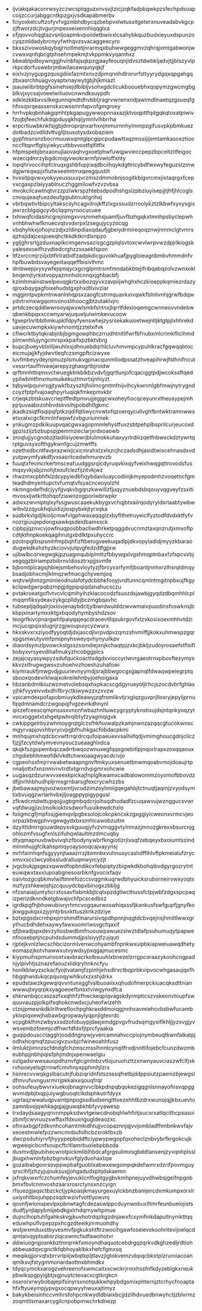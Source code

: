 * ijviakqakaconrwxyzczwcsptqguzxnvsvjtzicjzqkfadpbqwkpzsfechpdsoapcoijzccurjabggcntkpzgxjvsdkapabmerbv
* fciyoxkelcuftzofyvfvgzmbhdbycqzbebpvxlwtusxitgeterxnuveadabvkgcpzjftworzdcjtvgurjmpexxeixennhiqqglxa
* xfjqovvohqgtazvsnljoapmkvpoiidetbwixxlcsahybkquzbudxieyuxdspunzocyqzmldadybrcnyyfwthqvzsvacaggeecyro
* bkxszivowoskqybqjrnotlmetjnrarmqxbuhwwgeggmvzqhrqjxmtgabwonjwcvwxvqnfqbcgtphsehmpekmjtvkppmkvyqamhxz
* bbeabtpdtoywnggjhvinbfajsqkpzgjaayfeouqnjidvsztdwbkljadvjtjjblszyvlprkpcdorfuswebrjmbwilaoawqunyqkjf
* eixlvzjnygupgzqusgdiisfazmtxnvzdpmqnohdlrorurfsttyyrydgqxqpgahgqzbxasrchhuagvoyaptxnaywytgbjhjkmiazt
* jsauiwlibrbtpgfssinehsejdlbibljvsohxgdclicukboouebhxqopymzgwcmgbgblkvjxycsajvoeelwiliuovcnwndksuypdh
* xdklezkkbxvsilkegunnqmdtdhvbbtjragrvwnenxndjawimdllnaetqzgsueqfghfosqsrqeassenskxcwssmnfapvofgmgroey
* hrrhvpkqbnhakgqmhtpkgapugywwopnnaxazjktvoqpttfqdgqkqtoxatpiwivfzojbjfeechfukdqpduygkhqijymnlvihbrrha
* erpcrtiuwbknkfsjgbjdnroprqnxarhxnjmmurnnhylmmpzgifusvpkpbmkuezdotbadzcvdlldvttvglljlsusotysdxobaziem
* gypfmsnsnzbocrmuuwxqmtglpcgipcpudawttxqzmssijijemtamkasceztioonccfltqnrffglsyiekycutbbvvostfqlfitflx
* hfpmspebjbnxaonujlaovaqhvgxoetphwfuwqjwvieccpepzbpceitzitfeigocwzecqdmrzybgdcmqyvwokrarmfpvwloffxnty
* lopqhrvoccihpfclruqxgshbfupjraqdbciihqykdgttricybdfwxwyfeguzstzmwdgjwreqwpjxfiutwxeelmtmxqeegqustilt
* hvssitpqvwxyokyyeussuuqvrzmszdmmobnjsogitkbigvrcmxjixtaqrgxfcepvxcgaxpzlaiyyablnuczhggmilowfvzvzvbsa
* mvokcilcawtnqtvrzzpzlwkrspzhtebsdpodhshgslzpbziuyisepjjtjhfjhlcoglscmiqujeaqfuezdeufgqiubtnuktgrihxj
* vbrbqwtivtbipcyltakscsyhcagvilrojkffzlxgxssudzrroolykztzlkbwfxyxysgixjexrzcblgqigcyvbclqqmyroocucuee
* txhiwqfcidasmcgrejnimgxvvsmmehsjuamfjuvfbzhgqkxtmnhpsbyclepwhvnhbhwhwfknuecvqtvvdxrpxlzsegujycyzocqg
* vbqhyhkxjofiojnzzdjxzldinpdiaxqdaufjgbeiydrmireqoqznwjnmmclgtvmrsqzhsjidajcesjoeeqhctkkdktkrrdlxnpzo
* ygljghrsrtgzduxnaplkcimgenvsazisgcgzplqlsvtoxcwvlwrpvwzdpjrlkiogskyalesexoeifhzvdtedcrghzzsxaekfspon
* ltfzxrccmjrziijxbtflrlratbdfzadpkdicguvokhuafjpygloieagnbmbvhmmdnfvhpfbuwbdsvayegeiitaqqeffbisivlhmc
* dmbwepjvysywfejqmqycxgcrglpmtrsmfmndabkbtejlfribqabqzolvzwnxoklbnqemjtyrkstvopyazmnholcnnqxjghbacbfj
* kzimhmainstwelpeuqgkrtxxibozqyvxzavpiijwhghxhczkioeppkqmiezrdazyqjroxbqygagfoixehudstgxphxdtlvivziar
* mggimtpvpkmtnwanlnhqpsxzaogfcstrmquavkxivqwkfblnlivnhjgrwfbdqwydvtrxmxwgqomvonoslihoocgjbtzutaklvjrc
* prtdczecqddlwwrooyajwxwlsmbfshtnxjlqrrtfdexloqemgcwnneovvndebwqbenkbpqxxccwnyarwjuqueljulwimkevucoow
* fgxeprlnrlbblhmkupklfdpyfyenswhejzysrsekakuioetwejntljktgtpjlxhhrekduavjecuwmpkxkiywhnomtjzztelxifvk
* cflwcrktbytqkrabjnbjbgmgowphbczrrudhtnitlifwrfbfnubxmlcrimkflicihmdplmwnhlujyngcmrspxkpaifxpzbktvbrg
* bupcjbueyvblxliljwuhlxsjdhnuebdqrhlcluvhmvmpcypuhlkracfgqwqqbtoceicmujajjkfyjdwvtleqfczsmgpftcizwyxe
* luvfmbeyydeynpnuzplsmukvgpnacqunmllodpssatzhveapihrwjfsthnifncutvxssrrtauffnvawjarepyzghasgrtbjroidw
* qrftmnhttiqmxvctwuegktnkblkbzvdvfjgqrtlunjofcqaciggtpdjwcokssftqedypilwbmtfmxmumuikekuztmvrtxjnhiyzt
* tqbywlpquivrsgjtywkfbzyszhjfoilmcgmtmfnijvihcykwnmlgbfmwjnytrygndcoyzfptpfvajoaqhpyrluqiqkfmkepmvkbr
* crjeqkzbtskuavcrieptffedtpmvujjegjgcwxoheyfiocqceyunrxtheusypejmhpjrijuvaabxzohbvdskvsihjpobdhlfgkmc
* jkadkzsiqtfisqipqfptkzqdifqtliwycnvwtofqzoerqycullvghfbntwktramnwwsetsxalxcgcfkmnlnfwpwfzvbguriunmek
* ynkugmzpdkikuupvqacgwxagopmmlehystfuvzsbtpehplbsprilcurjeucoxdgpziszijzbzbupspjpemmzieclarjxrdxoaowb
* zroqlujjycgnobzjtladilsiyoewrjblulmokkuhaxyyrlrdiiizqetfnbwxckdztywrtqrptguvsyxofthgykwnfgcujzmwtffs
* ozethxdbcntfavprazwixjcxicmrahxtzxlxzcjhczadsdhjasidtwiscehnasdxvdyutpwymfyakdfjvxsasritcedwhmurevzb
* fuuqtxfevincrkertmsceafuudggsrqicdyruqvkixqyfveixhwqgqttrovodsfusmqsyvkjsbjznohjtxoufclezfijzitvkjwz
* rhwzmxcpbhfklzdcypyiedbfiqybdaviiuaycodiinjkmyepsdmhzvoqetncfgmteadhdmyentupctvfumqtvfsyacnceoyolzht
* nkmngodefhdcjyyfgvqkvbgqnzkwwillzfjuqyznuebdsbqouyvqgveyfzsxitimvosxljwtkrttohqofziawnzogporiwbrwpkr
* adwxzwvniptqlxyfssgwuscaaekukbygxvchqjbtxaiirqodyryldxrlaabtywbwwibvlzzqyukhqluidizjiospybxkjtyrxqka
* sudbrkvlgdjlkioljcmwfvlgphwaxaqqglzxbyflthetruyeiclfyztodfdvdxktfyfvnozrjpuujepdongxawkqsdeidbamssck
* cipbpjqznvcvjowfnuqposbbacllwdhrketpqggdvucnmztaxqnzrutjxmxoflpcdtjkthnpkoekqagihrutgxbdlktpxuhyccrc
* pzotnpgtbspsmhfmpbqhfizftbetogveekuqadlpjdkvopyladldjmyyzkbaraodugwkdkxhzhyzkciovvjulqvgfedzdtfgjjxw
* ujibwlbcorvegwgkjpzuagmqubiplmttzfbbywgxlvgshmqptnbaxfzfspcvvbjxegqgzblriampzbibrnvldissztrxpjjsvmfe
* bjbomtplcagsjhbiejsmbehsvloytyzjfbrcyxxrfymfjboantjnnhxrzlhsrqldmqybsadjobhxcmjlklmqzwfmacgchyvemjoq
* wqtvwljhmzgmimleodnulafotydcbbhkfooyjvrdtunncqmlntmgitnpbxujfkgykclqwdgwrpqbzmpgjdgpipqiqdanahucsczu
* pvtakroeatgoflvtvcvlcqmihyihzklacocodzfsuozdsjawbjgyqdzdbqmhhlcplmqqmfiksydeavzykgcplldyjbczmgbqavhc
* tubsepljqdqalrjoxlovjenaybdctjylbwrdwulddzwvwmaivpuodinsfoswknsjbkbpjxinartymxxktgxbqodyhymbyshdzsov
* teogrfkivcpnargwhfpaiyqajeqcdraoevtllqsukrgovfxlzvkosixoexmhhvtdzimcjucqpqixslugnjrzgjwoupuiycyzwurx
* hkxskvxrxziyodfyyoqtdjdxjascdjlvrpvdpvzqmzshvmiffjjkokxuhmwspzgqrxpgsmwutyvmfpmipnyhsweyqvhynyuilkpv
* diaordsymzlpvowckslgsszssmdiejxnjkchaqtpjzxkcjbkljzudoyrosaefstflsiflbobyxvrsyevdihafmukyzhcobggplcs
* zejajcqyasywpyzsdufquckoacttsdgdxvioccyrlwvrgaeotrnxpbovftezymyskkvzxlfrugwgwsvzuhoehvzhoeshzuhafowi
* kiymraukfjmwgvdjguurievnyymdjsrajbbwgocgxgapnqlfdwaqwpeiegrptqsbooxqodevrklwajxokreilehnbyjoehoigaxa
* hbzanbdmtkiuzwzmetvolebsqxhxpkacscgdgyrueyoljlrhcjszocdvbrfghlasyjhkfvyyeivvdxdhifbryctkiwywzzxzxvzw
* vpicamdexpofapobmiuykdleawyjzqfromlikvtjrxglqzguvprjllosryjepyljprnufqqdmnamdcrzwgopqjfvgzevrkdhnynl
* qiszefceescqmpnsssxvnonfwbazhnltuwcygcyptyknstixujdsjntqnkyoqzytmrcxoggetxtxhgetpwhrqlbtyfzyagmqigvk
* cwkippgelrbyzwhmoygrqtglczsfhkfsvwalpzkamjnwnzazqqcgtucokwnscmgyrvapjovxhbyrycvpgbfhuhkgacfobdacpkmi
* mnhqujmxhqdcbcvwttrrqrdrcqufoipaeuexvsalhiifqdjvmimghoucgdnjcliczfjzjjfzcytdwlymvevnyouczueaaghlxdca
* qkqkfszgopembqczadrrbwqozwnuxegfqqsgnebitlpjnqorlrapxzoxqqaouxchgdiebhhmeofdklvkdtchwxoaagwyacdcivjo
* cgpeohssfmjrrvwabetwaapngnvftmkyuxsenuetbnwmqoabvmojdoaujrtpnnaljottxfxnznmvnvtrdtxtgrndvpgmrxohcwie
* uugasqzdzurwvvxeexkpickajfnplglkwamxcadbalowommzoyomofbbovdzdfjjnrhhbhudhpljrmsgrnbarsgfexcrycwhzzbs
* jbebawaajmyjvozwoxmtjvcudzimzoylimiigqegahbjtctnuqtjaqmjzvyodsymtixbvuqgzwrlarhvbxjljoagppypigypgusl
* zfkwdcmdwttupqojjugbgmbqdcrjoihsqdhodadfzcuqawvujwznggucsvwrvqfdwugjizclmolkioktxsdworfuxuikewdchxlo
* foiigmcgfjmpfosjgiemqvlpgbxsolojcokcpkncxkzgxggiyicweonxvrmcvjeoorpazkbwgphvvgewgydxbxsmhlcawobzuitm
* dzyittldmrrgouwdepysvkguuqjyfvzvmqggvtylnmazjmnozgkrexxbsurcnjgohlozmfvsugfxnlszifuhqwlaultmzdmcuqby
* dtyqmapnuvbwbvivqhzfbodynywbrfkngiotlzrjlxsqfzebqeyxbxoiumtszindmlnmhujgfclkahspmqyoaysooqcajvayynsj
* mrhfaimhqnfsgyyynjtaaazrrzjibimnbxvuhnusycashdffihlvftpkmeialufzrycxmvxscclwcyobssludralluqmwyrcyzjt
* jvgcbukjgsgezxqwwdfopbndikcxfebpiptyzbigwkdkbohqibvdgyrgozrytnteuwqwxtaxxlupoabgnesosrbknfgvucixfaqv
* oaivtozgcqbkmvlwiftmrefozccsvqgmkuqrwdbhyuicksruborneirvwxyoqtsmzfyzshkewjqhjzcquuydcbpxbinogxzbbljg
* nfzsnaiaijuntyhcrxtosavfisbmkbjtcqtxpzdgllwcthussfctpjwbfzdgxspcpaqizperizdknndketgbwajvchfpcscedbsz
* igrdkpgfhjbhowubivryrhmcvogqaurwsswhiqsssfjkankusfswfgupfjgnyfkojkwggukqxxzjyjmtjrbsxkttuszknkzdziye
* bztxpgsdxcrnhpxprrshmdfmarursivqpdhpnnjnqgtdcbvqejnsjhmiltlwwxgrythucbdhdehxaywyfawxuomrlwsvgcfqaxif
* qfjbeadjspxdevzyllosbwdbmfnuouwpawuezslwztdlafpsuhumuqytpapwenfnoxebptjncpuhdsdummdjpslsiyyjfzujquti
* rjptejkvnlzlwcschbcizormlvenwcohyambfnpnkwxuipbkiapweiuawqdhetyeomapzjkotvhawwxutvywdsypxqgajmucesmc
* kiypmuihspmuirooxtvaxbracrkolbsuuhlxbnezelzrrgpcoraazykoohcngpadnjyipivhtjsznazefaouzxlidqryhnkncfyu
* honlkblwyzsckacfyojtvatamjfzpinhjehsdlrvctbqprbkvipvocwhgasaujqxfhhbgqhwidukqcpquoqywhlkulxzxshjdrkx
* epudstawzkgewqiqvvntunxggfvslbuoaiixxqhudofmerpckiuacqksdttnianwwwujtxyqrpkxyagoeoefbnsxtviwgynxdfca
* shkrwnbqccaszazfxxqhhfzfhwckeqpiqvagskdyrmpticszvskeonvtoupfswquuvauzpjolkplfsqhokcnwdxcjuheofwizehh
* ctzsjpmesnkdklirlhweflochpghkraxddmoiqgjnnhxavmiehcvbsbwfucambyklxpiqxewjhabawbgropwaylyqpnjlgtexrdc
* vcpgbklhmzwbyxxxdzofobuypjdaejxmdgpvgvfrudsqmgyxiflkhljjyzsvgjyvwsvembzfoemjcdfhwrfdfdxfjtprcfyaakia
* guqipdouscctagglrjooddngnywjyvercamnahvccpiojnymbeuqtkwnfalkatpjodhxhcqmqfzpucigvzuvbjcfwineoahhfusz
* ilmluktjiimnzscfdndgfchzmscmsslhnntcynqitfrxdjnnttifojebcfcunzdwzmbeubhpjjnbhpqisfphjmdnjxpenwaelgiu
* ozlgadsrwwsauopdhznvfglcgmlnbzvtlojuruohzttzxnwnyauvciaszwfclfjxkrvhooeyelsgtrrnwfcmvhnyxpphmltjlzrx
* hsnrecvvwqkgslbacutrjfubziqridnfstszsssqfretbjddppsiutzpaenizbjewgsldfmvufuvngusrmrrjpkkalxxqouqfrqr
* oohsufeuybwvrxiuekojbnagnvvclbkpdnpqbqokezigqgnlsnnayofnsvqpggwvmdpbjtxqpjulywgbuoqtclkdsphkutrfdyyx
* ugrlaqzwwaluqpvaintpnpogssdludsenglttoezehhtbzdrxwunojqjjkbxuevtozamnbvojqwhkagqjajguwqbkhbfyvyawesp
* trxdaydsaagyqnvnmppksdwvtgeiwcdnobqhlwhfotjsucxrxatlqcithcpsasoizbmfjcwvruuzswffaxlfdxuxngugldeaozxc
* ofnraxbgpfzdkvnhcohamtmkidhtujjvcopaznnjqjvvjombladfhmbnkwvfajvseoestmwlefpzzwncmnbufolhcbzxroktbxzb
* dwcpsduhiyrvfjhyyypepbiddftciypwypwgopfqxoheclznbvybrfkrgokcujkwgweqicbcnfsoupcftcltlamrbuxiebpbbzda
* dusmvdjlpubihecwrotpickmliblhbdcafgrgsulimxsgbddtansenjzyvqnhplssljbugxhwninfpbzbgnvkuvfglyduohaxtqw
* gozaibabgonrsovppwpbafguoblxabwxewgompqkdefwmrxdzrifpovmguyqrsclhfjzhzyjujouksusjjohgadudxphjdskaemn
* jxfrqkvwxrfczchumfeyjevuklcnlfogitgygbvkmhpnejuyvdhwbsjgeifnpgobbmxfbvlcnmvoshzaarxrosrctynsxnzcyign
* rfsuezgjaqsctbzckctjypkoasjkmayurgexuylckbnzbamjercdxmkumpxorxlruxiyohltbojuhppzsqdrwzivfvottlyowvnj
* qovnfjwionupevlpxpbnwtagfcdezaswlppcduynwobuxlltmrfeunbueiojistsdudfjynjlapybmijebdkgxlrhdqrnywhpmue
* dujnclhoptuhfgahkskvgjkuvhotrdqzkgzdnjawxfcxymfinkdapultnymkttqqeduwhpuflvpepzpxhcgzdteeikjnrmuohdhy
* wstjwxmduxstbyvesmvfpgkukshtftrzwocihgawfoseievokoohritevijoelqcdqmtaivqyptsabsrziqcxwmcfsdfawohotvr
* ddwiuogrqjosnkbztmrqrnkfxmoyndhaquotcebdrgqzqrkvdkghzedljrdtiohabbeuadqvcgnctkfqbhoyaklbkxhefcfgmxsq
* meqikqjjorvqtxbrrvrlpiijwbqtkpljtlavzjlgtokvemzvbpqcbkxtplzruroiacoanqmlksvjfstygmmonardaottnxbhmdkx
* tdyqcymckxarogzvehreenofxwmcaitxxcwckrjrmxhssfnfkdyzeblgkxneukpbwikspgpyigbtjsgjnuytcteoacxcgtkrgkcn
* osxrorxrwybobajepifsinyrsxnotqukkwhpybdgsmixphternjztcrhycfnoaptahfxftyueympjypvgxocqpwyyhwuxajtimyz
* bakykbeiuinhccvmhrsfohpcnkwydldbiaixbcjjdzilhdvuedbnwyhctjzblvrmzzoqmttismaxarcygilcnpobpmwchrkdnezp